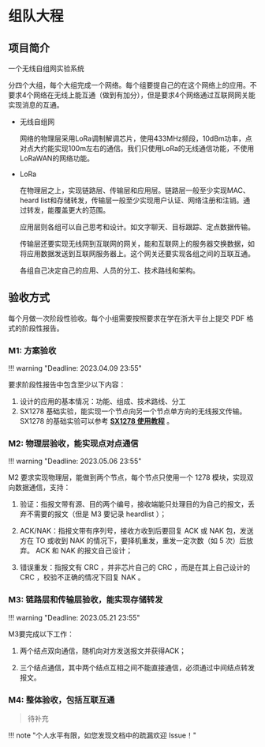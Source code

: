 # 组队大程

<!-- !!! danger "组队大程尚未发布，内容随时可能发生变化" -->

<!-- <div style="display:none"> -->

## 项目简介

一个无线自组网实验系统

分四个大组，每个大组完成一个网络。每个组要提自己的在这个网络上的应用。不要求4个网络在无线上能互通（做到有加分），但是要求4个网络通过互联网网关能实现消息的互通。

- 无线自组网

    网络的物理层采用LoRa调制解调芯片，使用433MHz频段，10dBm功率，点对点大约能实现100m左右的通信。我们只使用LoRa的无线通信功能，不使用LoRaWAN的网络功能。

- LoRa

    在物理层之上，实现链路层、传输层和应用层。链路层一般至少实现MAC、heard list和存储转发，传输层一般至少实现用户认证、网络注册和注销。通过转发，能覆盖更大的范围。

    应用层则各组可以自己思考和设计。如文字聊天、目标跟踪、定点数据传输。

    传输层还要实现无线网到互联网的网关，能和互联网上的服务器交换数据，如将应用数据发送到互联网服务器上。这个网关还要实现各组之间的互联互通。

    各组自己决定自己的应用、人员的分工、技术路线和架构。

## 验收方式

每个月做一次阶段性验收。每个小组需要按照要求在学在浙大平台上提交 PDF 格式的阶段性报告。

### M1: 方案验收

!!! warning "Deadline: 2023.04.09 23:55"

要求阶段性报告中包含至少以下内容：

1. 设计的应用的基本情况：功能、组成、技术路线、分工
2. SX1278 基础实验，能实现一个节点向另一个节点单方向的无线报文传输。SX1278 的基础实验可以参考 **<u>[SX1278 使用教程](./reference.md#sx1278-使用教程)</u>** 。

### M2: 物理层验收，能实现点对点通信

!!! warning "Deadline: 2023.05.06 23:55"

M2 要求实现物理层，能做到两个节点，每个节点只使用一个 1278 模块，实现双向数据通信，支持：

1. 验证：指报文带有源、目的两个编号，接收端能只处理目的为自己的报文，丢弃不需要的报文（但是 M3 要记录 heardlist ）；

2. ACK/NAK：指报文带有序列号，接收方收到后要回复 ACK 或 NAK 包，发送方在 TO 或收到 NAK 的情况下，要择机重发，重发一定次数（如 5 次）后放弃。 ACK 和 NAK 的报文自己设计；

3. 错误重发：指报文有 CRC ，并非芯片自己的 CRC ，而是在其上自己设计的 CRC ，校验不正确的情况下回复 NAK 。

### M3: 链路层和传输层验收，能实现存储转发

!!! warning "Deadline: 2023.05.21 23:55"

M3要完成以下工作：

1. 两个结点双向通信，随机向对方发送报文并获得ACK；

2. 三个结点通信，其中两个结点互相之间不能直接通信，必须通过中间结点转发报文。

### M4: 整体验收，包括互联互通

> 待补充

!!! note "个人水平有限，如您发现文档中的疏漏欢迎 Issue！"

<!-- </div> -->
